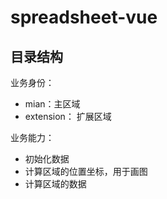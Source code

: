# spreadsheet-vue

## 目录结构


业务身份：
- mian：主区域
- extension： 扩展区域

业务能力：
- 初始化数据
- 计算区域的位置坐标，用于画图
- 计算区域的数据
